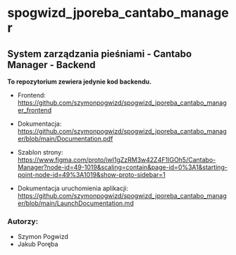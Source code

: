 
# spogwizd_jporeba_cantabo_manager
## System zarządzania pieśniami - Cantabo Manager - Backend <br>

<b>To repozytorium zewiera jedynie kod backendu.</b><br>

- Frontend: https://github.com/szymonpogwizd/spogwizd_jporeba_cantabo_manager_frontend <br>

- Dokumentacja: https://github.com/szymonpogwizd/spogwizd_jporeba_cantabo_manager/blob/main/Documentation.pdf <br>

- Szablon strony: https://www.figma.com/proto/iwI1gZzRM3w42Z4F1IGOh5/Cantabo-Manager?node-id=49-1019&scaling=contain&page-id=0%3A1&starting-point-node-id=49%3A1019&show-proto-sidebar=1 <br>

- Dokumentacja uruchomienia aplikacji: https://github.com/szymonpogwizd/spogwizd_jporeba_cantabo_manager/blob/main/LaunchDocumentation.md <br>

### Autorzy: 
- Szymon Pogwizd 
- Jakub Poręba
